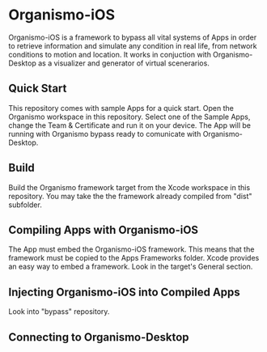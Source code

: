 # Organismo-iOS
Organismo-iOS is a framework to bypass all vital systems of Apps in order to retrieve information and simulate any condition in real life, from network conditions to motion and location. It works in conjuction with Organismo-Desktop as a visualizer and generator of virtual scenerarios.

## Quick Start
This repository comes with sample Apps for a quick start. Open the Organismo workspace in this repository. Select one of the Sample Apps, change the Team & Certificate and run it on your device. The App will be running with Organismo bypass ready to comunicate with Organismo-Desktop.

## Build
Build the Organismo framework target from the Xcode workspace in this repository. You may take the the framework already compiled from "dist" subfolder.

## Compiling Apps with Organismo-iOS
The App must embed the Organismo-iOS framework. This means that the framework must be copied to the Apps Frameworks folder. Xcode provides an easy way to embed a framework. Look in the target's General section.

## Injecting Organismo-iOS into Compiled Apps
Look into "bypass" repository.

## Connecting to Organismo-Desktop
